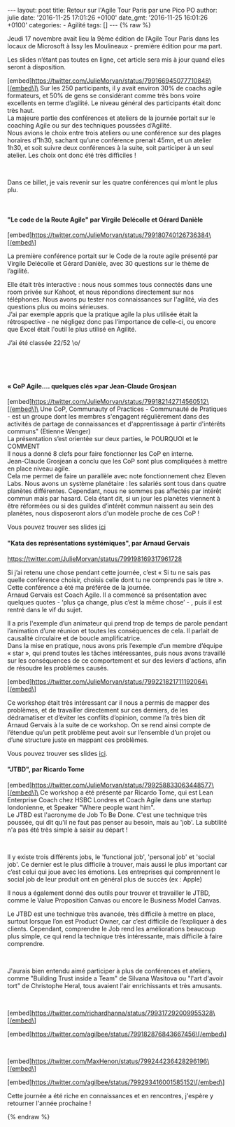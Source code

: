 --- layout: post title: Retour sur l'Agile Tour Paris par une Pico PO
author: julie date: '2016-11-25 17:01:26 +0100' date\_gmt: '2016-11-25
16:01:26 +0100' categories: - Agilité tags: \[\] --- {% raw %}

Jeudi 17 novembre avait lieu la 9ème édition de l’Agile Tour Paris dans
les locaux de Microsoft à Issy les Moulineaux - première édition pour ma
part.

Les slides n’étant pas toutes en ligne, cet article sera mis à jour
quand elles seront à disposition.

\[embed\]https://twitter.com/JulieMorvan/status/799166945077710848\[/embed\]\
Sur les 250 participants, il y avait environ 30% de coachs agile
formateurs, et 50% de gens se considérant comme très bons voire
excellents en terme d’agilité. Le niveau général des participants était
donc très haut.\
La majeure partie des conférences et ateliers de la journée portait sur
le coaching Agile ou sur des techniques poussées d’Agilité.\
Nous avions le choix entre trois ateliers ou une conférence sur des
plages horaires d’1h30, sachant qu’une conférence prenait 45mn, et un
atelier 1h30, et soit suivre deux conférences à la suite, soit
participer à un seul atelier. Les choix ont donc été très difficiles !

 

Dans ce billet, je vais revenir sur les quatre conférences qui m’ont le
plus plu.

 

#### "Le code de la Route Agile" par Virgile Delécolle et Gérard Danièle

\[embed\]https://twitter.com/JulieMorvan/status/799180740126736384\[/embed\]

La première conférence portait sur le Code de la route agile présenté
par Virgile Delécolle et Gérard Danièle, avec 30 questions sur le thème
de l’agilité.

Elle était très interactive : nous nous sommes tous connectés dans une
room privée sur Kahoot, et nous répondions directement sur nos
téléphones. Nous avons pu tester nos connaissances sur l'agilité, via
des questions plus ou moins sérieuses.\
J’ai par exemple appris que la pratique agile la plus utilisée était la
rétrospective - ne négligez donc pas l’importance de celle-ci, ou encore
que Excel était l'outil le plus utilisé en Agilité.

J’ai été classée 22/52 \\o/

 

 

#### « CoP Agile…. quelques clés »par Jean-Claude Grosjean

\[embed\]https://twitter.com/JulieMorvan/status/799182142714560512\[/embed\]\
Une CoP, Communauty of Practices - Communauté de Pratiques - est un
groupe dont les membres s'engagent régulièrement dans des activités de
partage de connaissances et d'apprentissage à partir d'intérêts communs"
(Etienne Wenger)\
La présentation s’est orientée sur deux parties, le POURQUOI et le
COMMENT\
Il nous a donné 8 clefs pour faire fonctionner les CoP en interne.\
Jean-Claude Grosjean a conclu que les CoP sont plus compliquées à mettre
en place niveau agile.\
Cela me permet de faire un parallèle avec note fonctionnement chez
Eleven Labs. Nous avons un système planétaire : les salariés sont tous
dans quatre planètes différentes. Cependant, nous ne sommes pas affectés
par intérêt commun mais par hasard. Cela étant dit, si un jour les
planètes viennent à être réformées ou si des guildes d’intérêt commun
naissent au sein des planètes, nous disposeront alors d'un modèle proche
de ces CoP !

Vous pouvez trouver ses slides
[ici](http://www.slideshare.net/jcgrosjean/une-communaut-de-pratiques-agile-qui-marche?ref=http://www.qualitystreet.fr/2016/11/24/les-cles-dune-communaute-agile-qui-marche/)

#### 

#### 

#### "Kata des représentations systémiques", par Arnaud Gervais

https://twitter.com/JulieMorvan/status/799198169317961728

Si j’ai retenu une chose pendant cette journée, c’est « Si tu ne sais
pas quelle conférence choisir, choisis celle dont tu ne comprends pas le
titre ». Cette conférence a été ma préférée de la journée.\
Arnaud Gervais est Coach Agile. Il a commencé sa présentation avec
quelques quotes - ‘plus ça change, plus c’est la même chose’ - , puis il
est rentré dans le vif du sujet.

Il a pris l'exemple d’un animateur qui prend trop de temps de parole
pendant l’animation d’une réunion et toutes les conséquences de cela.
Il parlait de causalité circulaire et de boucle amplificatrice.\
Dans la mise en pratique, nous avons pris l’exemple d’un membre d’équipe
« star », qui prend toutes les tâches intéressantes, puis nous avons
travaillé sur les conséquences de ce comportement et sur des leviers
d'actions, afin de résoudre les problèmes causés.

\[embed\]https://twitter.com/JulieMorvan/status/799221821711192064\[/embed\]

Ce workshop était très intéressant car il nous a permis de mapper des
problèmes, et de travailler directement sur ces derniers, de les
dédramatiser et d’éviter les conflits d’opinion, comme l’a très bien dit
Arnaud Gervais à la suite de ce workshop. On se rend ainsi compte de
l’étendue qu’un petit problème peut avoir sur l’ensemble d’un projet ou
d’une structure juste en mappant ces problèmes.

Vous pouvez trouver ses slides
[ici](http://www.slideshare.net/ArnaudGervais/prgrinations-dun-coach-agile-explorateur-en-systmique).

#### 

#### "JTBD", par Ricardo Tome

\[embed\]https://twitter.com/JulieMorvan/status/799258833063448577\[/embed\]\
Ce workshop a été présenté par Ricardo Tome, qui est Lean Enterprise
Coach chez HSBC Londres et Coach Agile dans une startup londonienne, et
Speaker "Where people want him".\
Le JTBD est l'acronyme de Job To Be Done. C'est une technique très
poussée, qui dit qu'il ne faut pas penser au besoin, mais au 'job'. La
subtilité n'a pas été très simple à saisir au départ !

 

Il y existe trois différents jobs, le 'functional job', 'personal job'
et 'social job'. Ce dernier est le plus difficile à trouver, mais aussi
le plus important car c’est celui qui joue avec les émotions. Les
entreprises qui comprennent le social job de leur produit ont en général
plus de succès (ex : Apple)

Il nous a également donné des outils pour trouver et travailler le JTBD,
comme le Value Proposition Canvas ou encore le Business Model Canvas.

Le JTBD est une technique très avancée, très difficile à mettre en
place, surtout lorsque l’on est Product Owner, car c’est difficile de
l’expliquer à des clients. Cependant, comprendre le Job rend les
améliorations beaucoup plus simple, ce qui rend la technique très
intéressante, mais difficile à faire comprendre.

 

J'aurais bien entendu aimé participer à plus de conférences et ateliers,
comme "Building Trust inside a Team" de Silvana Wasitova ou "l'art
d'avoir tort" de Christophe Heral, tous avaient l'air enrichissants et
très amusants.

 

\[embed\]https://twitter.com/richardhanna/status/799317292009955328\[/embed\]

\[embed\]https://twitter.com/agilbee/status/799182876843667456\[/embed\]

 

\[embed\]https://twitter.com/MaxHenon/status/799244236428296196\[/embed\]

\[embed\]https://twitter.com/agilbee/status/799293416001585152\[/embed\]

Cette journée a été riche en connaissances et en rencontres, j'espère y
retourner l'année prochaine !

{% endraw %}
